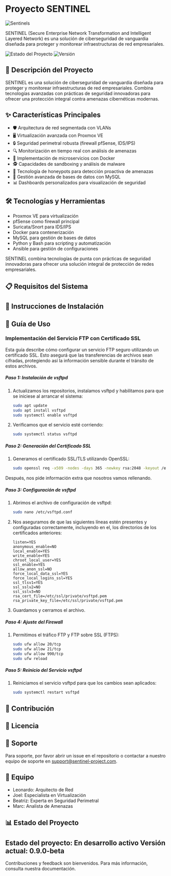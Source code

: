 # Proyecto SENTINEL
![Sentinels](SENTINELS/ASSETS/Sentinels.gif)


SENTINEL (Secure Enterprise Network Transformation and Intelligent Layered Network) es una solución de ciberseguridad de vanguardia diseñada para proteger y monitorear infraestructuras de red empresariales.

![Estado del Proyecto](https://img.shields.io/badge/estado-en%20desarrollo-yellow) ![Versión](https://img.shields.io/badge/version-1.0.0-blue)

## 🚀 Descripción del Proyecto
SENTINEL es una solución de ciberseguridad de vanguardia diseñada para proteger y monitorear infraestructuras de red empresariales. Combina tecnologías avanzadas con prácticas de seguridad innovadoras para ofrecer una protección integral contra amenazas cibernéticas modernas.

## ✨ Características Principales
- 🛡️ Arquitectura de red segmentada con VLANs
- 🖥️ Virtualización avanzada con Proxmox VE
- 🔒 Seguridad perimetral robusta (firewall pfSense, IDS/IPS)
- 🔍 Monitorización en tiempo real con análisis de amenazas
- 🐳 Implementación de microservicios con Docker
- 🕵️ Capacidades de sandboxing y análisis de malware
- 🍯 Tecnología de honeypots para detección proactiva de amenazas
- 🔐 Gestión avanzada de bases de datos con MySQL
- 📊 Dashboards personalizados para visualización de seguridad

## 🛠️ Tecnologías y Herramientas
- Proxmox VE para virtualización
- pfSense como firewall principal
- Suricata/Snort para IDS/IPS
- Docker para contenerización
- MySQL para gestión de bases de datos
- Python y Bash para scripting y automatización
- Ansible para gestión de configuraciones


SENTINEL combina tecnologías de punta con prácticas de seguridad innovadoras para ofrecer una solución integral de protección de redes empresariales.
## 📋 Requisitos del Sistema

## 🚀 Instrucciones de Instalación

## 📘 Guía de Uso
### Implementación del Servicio FTP con Certificado SSL
Esta guía describe cómo configurar un servicio FTP seguro utilizando un certificado SSL. Esto asegurá que las transferencias de archivos sean cifradas, protegiendo así la información sensible durante el tránsito de estos archivos.
##### Paso 1: Instalación de vsftpd
1. Actualizamos los repositorios, instalamos vsftpd y habilitamos para que se iniciese al arrancar el sistema:
    ```bash
    sudo apt update
    sudo apt install vsftpd
    sudo systemctl enable vsftpd
    ```
2. Verificamos que el servicio esté corriendo:
    ```bash
    sudo systemctl status vsftpd
    ```
##### Paso 2: Generación del Certificado SSL
1. Generamos el certificado SSL/TLS utilizando OpenSSL:
    ```bash
    sudo openssl req -x509 -nodes -days 365 -newkey rsa:2048 -keyout /etc/ssl/private/vsftpd.pem -out /etc/ssl/private/vsftpd.pem
    ```
Después, nos pide información extra que nosotros vamos rellenando.
##### Paso 3: Configuración de vsftpd

1. Abrimos el archivo de configuración de vsftpd:
    ```bash
    sudo nano /etc/vsftpd.conf
    ```
2. Nos aseguramos de que las siguientes líneas estén presentes y configuradas correctamente, incluyendo en el, los directorios de los certificados anteriores:

    ```plaintext
    listen=YES
    anonymous_enable=NO
    local_enable=YES
    write_enable=YES
    chroot_local_user=YES
    ssl_enable=YES
    allow_anon_ssl=NO
    force_local_data_ssl=YES
    force_local_logins_ssl=YES
    ssl_tlsv1=YES
    ssl_sslv2=NO
    ssl_sslv3=NO
    rsa_cert_file=/etc/ssl/private/vsftpd.pem
    rsa_private_key_file=/etc/ssl/private/vsftpd.pem
    ```
3. Guardamos y cerramos el archivo.

##### Paso 4: Ajuste del Firewall

1. Permitimos el tráfico FTP y FTP sobre SSL (FTPS):
    ```bash
    sudo ufw allow 20/tcp
    sudo ufw allow 21/tcp
    sudo ufw allow 990/tcp
    sudo ufw reload
    ```

##### Paso 5: Reinicio del Servicio vsftpd

1. Reiniciamos el servicio vsftpd para que los cambios sean aplicados:
    ```bash
    sudo systemctl restart vsftpd
    ```
## 🤝 Contribución

## 📄 Licencia

## 🙋 Soporte
Para soporte, por favor abrir un issue en el repositorio o contactar a nuestro equipo de soporte en support@sentinel-project.com.

## 🌟 Equipo
- Leonardo: Arquitecto de Red
- Joel: Especialista en Virtualización
- Beatriz: Experta en Seguridad Perimetral
- Marc: Analista de Amenazas

## 📊 Estado del Proyecto

## Estado del proyecto: En desarrollo activo Versión actual: 0.9.0-beta

Contribuciones y feedback son bienvenidos. Para más información, consulta nuestra documentación.
